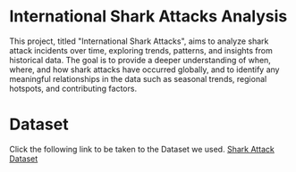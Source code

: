 # International Shark Attacks Analysis
This project, titled "International Shark Attacks", aims to analyze shark attack incidents over time, exploring trends, patterns, and insights from historical data. The goal is to provide a deeper understanding of when, where, and how shark attacks have occurred globally, and to identify any meaningful relationships in the data such as seasonal trends, regional hotspots, and contributing factors.

# Dataset
Click the following link to be taken to the Dataset we used. [Shark Attack Dataset](https://www.sharkattackfile.net/incidentlog.htm)
